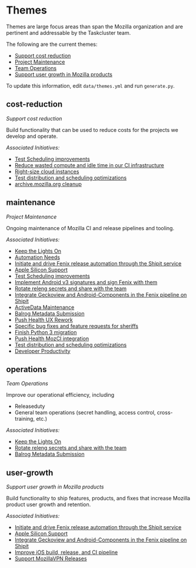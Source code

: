 # Themes

Themes are large focus areas than span the Mozilla organization and are pertinent and addressable by the Taskcluster team.

The following are the current themes:

* [Support cost reduction](#cost-reduction)
* [Project Maintenance](#maintenance)
* [Team Operations](#operations)
* [Support user growth in Mozilla products](#user-growth)

To update this information, edit `data/themes.yml` and run `generate.py`.

## cost-reduction
*Support cost reduction*

Build functionality that can be used to reduce costs for the projects we develop and operate.

*Associated Initiatives:*

* [Test Scheduling improvements](./initiatives.md#test-scheduling)
* [Reduce wasted compute and idle time in our CI infrastructure](./initiatives.md#task-efficiencies)
* [Right-size cloud instances](./initiatives.md#right-size-instances)
* [Test distribution and scheduling optimizations](./initiatives.md#test-distribution-optimization)
* [archive.mozilla.org cleanup](./initiatives.md#archive-cleanup)


## maintenance
*Project Maintenance*

Ongoing maintenance of Mozilla CI and release pipelines and tooling.

*Associated Initiatives:*

* [Keep the Lights On](./initiatives.md#ktlo)
* [Automation Needs](./initiatives.md#automation-needs)
* [Initiate and drive Fenix release automation through the Shipit service](./initiatives.md#fenix-shipit)
* [Apple Silicon Support](./initiatives.md#apple-silicon-support)
* [Test Scheduling improvements](./initiatives.md#test-scheduling)
* [Implement Android v3 signatures and sign Fenix with them](./initiatives.md#fenix-v3-signatures)
* [Rotate releng secrets and share with the team](./initiatives.md#secrets-rotation)
* [Integrate Geckoview and Android-Components in the Fenix pipeline on Shipit](./initiatives.md#geckoview-android-components-shipit)
* [ActiveData Maintenance](./initiatives.md#activedata-maintenance)
* [Balrog Metadata Submission](./initiatives.md#balrog-metadata)
* [Push Health UX Rework](./initiatives.md#push-health-ux-rework)
* [Specific bug fixes and feature requests for sheriffs](./initiatives.md#treeherder-sheriff-requests)
* [Finish Python 3 migration](./initiatives.md#python-3-migration)
* [Push Health MozCI integration](./initiatives.md#push-health-mozci)
* [Test distribution and scheduling optimizations](./initiatives.md#test-distribution-optimization)
* [Developer Productivity](./initiatives.md#developer-productivity)


## operations
*Team Operations*

Improve our operational efficiency, including
 * Releaseduty
 * General team operations (secret handling, access control, cross-training, etc.)

*Associated Initiatives:*

* [Keep the Lights On](./initiatives.md#ktlo)
* [Rotate releng secrets and share with the team](./initiatives.md#secrets-rotation)
* [Balrog Metadata Submission](./initiatives.md#balrog-metadata)


## user-growth
*Support user growth in Mozilla products*

Build functionality to ship features, products, and fixes that increase Mozilla product user growth and retention.

*Associated Initiatives:*

* [Initiate and drive Fenix release automation through the Shipit service](./initiatives.md#fenix-shipit)
* [Apple Silicon Support](./initiatives.md#apple-silicon-support)
* [Integrate Geckoview and Android-Components in the Fenix pipeline on Shipit](./initiatives.md#geckoview-android-components-shipit)
* [Improve iOS build, release, and CI pipeline](./initiatives.md#ios-needs)
* [Support MozillaVPN Releases](./initiatives.md#mozillavpn)

